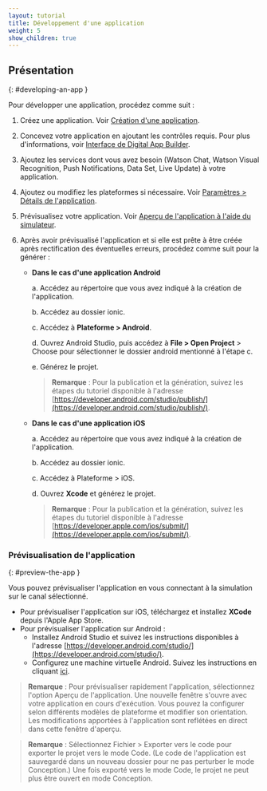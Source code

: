 ```yaml
---
layout: tutorial
title: Développement d'une application
weight: 5
show_children: true
---
```

<!-- NLS_CHARSET=UTF-8 -->
## Présentation
{: #developing-an-app }

Pour développer une application, procédez comme suit :

1. Créez une application. Voir [Création d'une application](../getting-started/).
2. Concevez votre application en ajoutant les contrôles requis. Pour plus d'informations, voir [Interface de Digital App Builder](../dab-interface/).
3. Ajoutez les services dont vous avez besoin (Watson Chat, Watson Visual Recognition, Push Notifications, Data Set, Live Update) à votre application.
4. Ajoutez ou modifiez les plateformes si nécessaire. Voir [Paramètres > Détails de l'application](../settings/).
5. Prévisualisez votre application. Voir [Aperçu de l'application à l'aide du simulateur](#preview-the-app-using-the-simulator).
6. Après avoir prévisualisé l'application et si elle est prête à être créée après rectification des éventuelles erreurs, procédez comme suit pour la générer :

    * **Dans le cas d'une application Android**

        a. Accédez au répertoire que vous avez indiqué à la création de l'application.

        b. Accédez au dossier ionic.

        c. Accédez à **Plateforme > Android**.

        d. Ouvrez Android Studio, puis accédez à **File > Open Project** > Choose pour sélectionner le dossier android mentionné à l'étape c.

        e. Générez le projet. 

        >**Remarque** : Pour la publication et la génération, suivez les étapes du tutoriel disponible à l'adresse [https://developer.android.com/studio/publish/](https://developer.android.com/studio/publish/).

    * **Dans le cas d'une application iOS**
 
        a. Accédez au répertoire que vous avez indiqué à la création de l'application.

        b. Accédez au dossier ionic.

        c. Accédez à Plateforme > iOS.

        d. Ouvrez **Xcode** et générez le projet. 

        >**Remarque** : Pour la publication et la génération, suivez les étapes du tutoriel disponible à l'adresse [https://developer.apple.com/ios/submit/](https://developer.apple.com/ios/submit/).


### Prévisualisation de l'application
{: #preview-the-app }

Vous pouvez prévisualiser l'application en vous connectant à la simulation sur le canal sélectionné.

* Pour prévisualiser l'application sur iOS, téléchargez et installez **XCode** depuis l'Apple App Store.
* Pour prévisualiser l'application sur Android : 
    * Installez Android Studio et suivez les instructions disponibles à l'adresse [https://developer.android.com/studio/](https://developer.android.com/studio/).
    * Configurez une machine virtuelle Android. Suivez les instructions en cliquant [ici](https://developer.android.com/studio/releases/emulator).

>**Remarque** : Pour prévisualiser rapidement l'application, sélectionnez l'option Aperçu de l'application. Une nouvelle fenêtre s'ouvre avec votre application en cours d'exécution. Vous pouvez la configurer selon différents modèles de plateforme et modifier son orientation. Les modifications apportées à l'application sont reflétées en direct dans cette fenêtre d'aperçu.

>**Remarque** : Sélectionnez Fichier > Exporter vers le code pour exporter le projet vers le mode Code. (Le code de l'application est sauvegardé dans un nouveau dossier pour ne pas perturber le mode Conception.) Une fois exporté vers le mode Code, le projet ne peut plus être ouvert en mode Conception.
